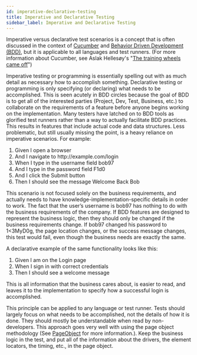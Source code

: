 ```yaml
---
id: imperative-declarative-testing
title: Imperative and Declarative Testing
sidebar_label: Imperative and Declarative Testing
---
```

Imperative versus declarative test scenarios is a concept that is often discussed in the context of [Cucumber](https://cucumber.io/) and [Behavior Driven Development (BDD)](https://en.wikipedia.org/wiki/Behavior-driven_development), but it is applicable to all languages and test runners. (For more information about Cucumber, see Aslak Hellesøy's "[The training wheels came off](https://aslakhellesoy.com/post/11055981222/the-training-wheels-came-off)")

Imperative testing or programming is essentially spelling out with as much detail as necessary how to accomplish something.
Declarative testing or programming is only specifying (or declaring) what needs to be accomplished.
This is seen acutely in BDD circles because the goal of BDD is to get all of the interested parties (Project, Dev, Test, Business, etc.) to collaborate on the requirements of a feature before anyone begins working on the implementation. Many testers have latched on to BDD tools as glorified test runners rather than a way to actually facilitate BDD practices. This results in features that include actual code and data structures. Less problematic, but still usually missing the point, is a heavy reliance on imperative scenarios. For example:

1. Given I open a browser
2. And I navigate to http://<span></span>example.com/login
3. When I type in the username field bob97
4. And I type in the password field F1d0
5. And I click the Submit button
6. Then I should see the message Welcome Back Bob

This scenario is not focused solely on the business requirements, and actually needs to have knowledge-implementation-specific details in order to work. The fact that the user’s username is bob97 has nothing to do with the business requirements of the company. If BDD features are designed to represent the business logic, then they should only be changed if the business requirements change. If bob97 changed his password to 1<3MyD0g, the page location changes, or the success message changes, this test would fail, even though the business needs are exactly the same.

A declarative example of the same functionality looks like this:

1. Given I am on the Login page
2. When I sign in with correct credentials
3. Then I should see a welcome message

This is all information that the business cares about, is easier to read, and leaves it to the implementation to specify how a successful login is accomplished.

This principle can be applied to any language or test runner. Tests should largely focus on what needs to be accomplished, not the details of how it is done. They should mostly be understandable when read by non-developers. This approach goes very well with using the page object methodology (See [PageObject](https://martinfowler.com/bliki/PageObject.html) for more information.). Keep the business logic in the test, and put all of the information about the drivers, the element locators, the timing, etc., in the page object.
